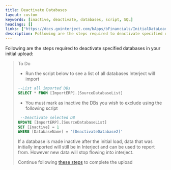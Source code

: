 ```yaml
---
title: Deactivate Databases
layout: custom
keywords: [inactive, deactivate, databases, script, SQL]
headings: []
links: ["https://docs.gointerject.com/bApps/bFinancials/InitialDataLoad.html#begin-data-load"]
description: Following are the steps required to deactivate specified databases in your initial upload.
---
```


Following are the steps required to deactivate specified databases in your initial upload:

> To Do
>
>  - Run the script below to see a list of all databases Interject will import
>  ```SQL
> --List all imported DBs
> SELECT * FROM [ImportERP].[SourceDatabaseList]
>  ```
>
>  - You must mark as inactive the DBs you wish to exclude using the following script
> ```SQL
>  --Deactivate selected DB
> UPDATE [ImportERP].[SourceDatabaseList]
> SET [Inactive] = 1 
> WHERE [DatabaseName] = '[DeactivateDatabase2]'
>```
> If a database is made inactive after the initial load, data that was initially imported will still be in Interject and can be used to report from. However new data will stop flowing into interject.
>
> Continue following [these steps](https://docs.gointerject.com/bApps/bFinancials/InitialDataLoad.html#begin-data-load) to complete the upload